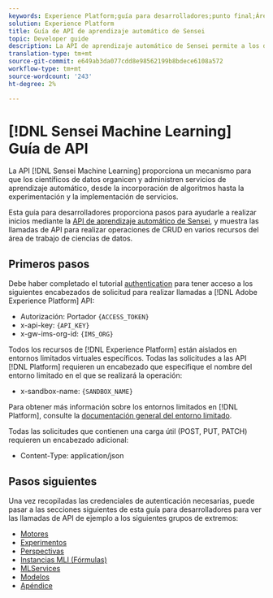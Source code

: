 ```yaml
---
keywords: Experience Platform;guía para desarrolladores;punto final;Área de trabajo de ciencia de datos;temas populares;área de trabajo de ciencia de datos;ciencia de datos
solution: Experience Platform
title: Guía de API de aprendizaje automático de Sensei
topic: Developer guide
description: La API de aprendizaje automático de Sensei permite a los desarrolladores realizar operaciones de CRUD en varios recursos del área de trabajo de ciencias de datos. Siga esta guía para aprender a realizar operaciones clave mediante la API.
translation-type: tm+mt
source-git-commit: e649ab3da077cdd8e98562199b8bdece6108a572
workflow-type: tm+mt
source-wordcount: '243'
ht-degree: 2%

---
```



# [!DNL Sensei Machine Learning] Guía de API

La API [!DNL Sensei Machine Learning] proporciona un mecanismo para que los científicos de datos organicen y administren servicios de aprendizaje automático, desde la incorporación de algoritmos hasta la experimentación y la implementación de servicios.

Esta guía para desarrolladores proporciona pasos para ayudarle a realizar inicios mediante la [API de aprendizaje automático de Sensei](https://www.adobe.io/apis/experienceplatform/home/api-reference.html#!acpdr/swagger-specs/sensei-ml-api.yaml), y muestra las llamadas de API para realizar operaciones de CRUD en varios recursos del área de trabajo de ciencias de datos.

## Primeros pasos

Debe haber completado el tutorial [authentication](https://www.adobe.com/go/platform-api-authentication-en) para tener acceso a los siguientes encabezados de solicitud para realizar llamadas a [!DNL Adobe Experience Platform] API:

* Autorización: Portador `{ACCESS_TOKEN}`
* x-api-key: `{API_KEY}`
* x-gw-ims-org-id: `{IMS_ORG}`

Todos los recursos de [!DNL Experience Platform] están aislados en entornos limitados virtuales específicos. Todas las solicitudes a las API [!DNL Platform] requieren un encabezado que especifique el nombre del entorno limitado en el que se realizará la operación:

* x-sandbox-name: `{SANDBOX_NAME}`

Para obtener más información sobre los entornos limitados en [!DNL Platform], consulte la [documentación general del entorno limitado](../../sandboxes/home.md).

Todas las solicitudes que contienen una carga útil (POST, PUT, PATCH) requieren un encabezado adicional:

* Content-Type: application/json

## Pasos siguientes

Una vez recopiladas las credenciales de autenticación necesarias, puede pasar a las secciones siguientes de esta guía para desarrolladores para ver las llamadas de API de ejemplo a los siguientes grupos de extremos:

* [Motores](./engines.md)
* [Experimentos](./experiments.md)
* [Perspectivas](./insights.md)
* [Instancias MLI (Fórmulas)](./mlinstances.md)
* [MLServices](./mlservices.md)
* [Modelos](./models.md)
* [Apéndice](./appendix.md)